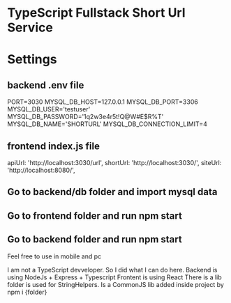 # TypeScript Fullstack Short Url Service

# Settings

## backend .env file
PORT=3030
MYSQL_DB_HOST=127.0.0.1
MYSQL_DB_PORT=3306
MYSQL_DB_USER='testuser'
MYSQL_DB_PASSWORD='1q2w3e4r5t!Q@W#E$R%T'
MYSQL_DB_NAME='SHORTURL' 
MYSQL_DB_CONNECTION_LIMIT=4

## frontend index.js file
apiUrl: 'http://localhost:3030/url',
shortUrl: 'http://localhost:3030/',
siteUrl: 'http://localhost:8080/',


## Go to backend/db folder and import mysql data
## Go to frontend folder and run npm start
## Go to backend folder and run npm start

Feel free to use in mobile and pc

I am not a TypeScript devveloper. So I did what I can do here. 
Backend is using NodeJs + Express + Typescript 
Frontent is using React
There is a lib folder is used for StringHelpers. Is a CommonJS lib added inside project by npm i {folder}
